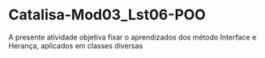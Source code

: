 # Catalisa-Mod03_Lst06-POO
A presente atividade objetiva fixar o aprendizados dos método Interface e Herança, aplicados em classes  diversas
